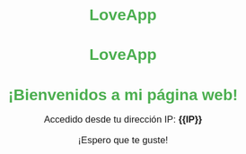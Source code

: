# LoveApp
# LoveApp
<!DOCTYPE html>
<html lang="es">
<head>
    <meta charset="UTF-8">
    <meta name="viewport" content="width=device-width, initial-scale=1.0">
    <title>Bienvenidos a mi página</title>
    <style>
        body {
            font-family: Arial, sans-serif;
            text-align: center;
            margin-top: 50px;
        }
        h1 {
            color: #4CAF50;
        }
        p {
            font-size: 1.2em;
        }
    </style>
</head>
<body>
    <h1>¡Bienvenidos a mi página web!</h1>
    <p>Accedido desde tu dirección IP: <strong>{{IP}}</strong></p>
    <p>¡Espero que te guste!</p>
</body>
</html>
